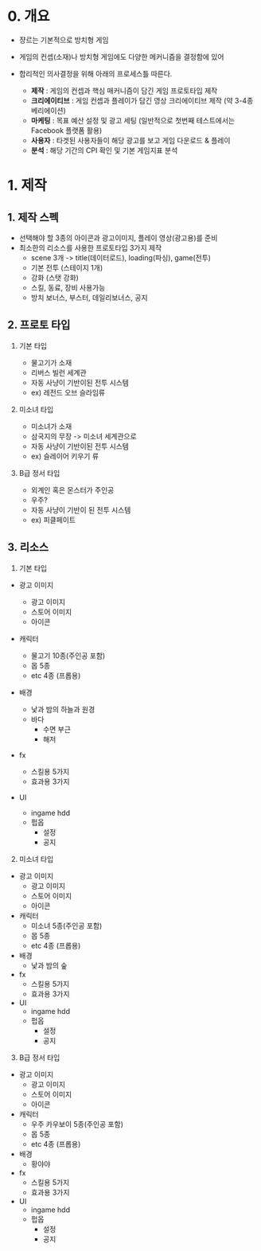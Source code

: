 # 0. 개요
- 쟝르는 기본적으로 방치형 게임
- 게임의 컨셉(소재)나 방치형 게임에도 다양한 메커니즘을 결정함에 있어
- 합리적인 의사결정을 위해 아래의 프로세스틀 따른다.
    
    - <b>제작</b> : 게임의 컨셉과 핵심 매커니즘이 담긴 게임 프로토타입 제작 
    - <b>크리에이티브</b> : 게임 컨셉과 플레이가 담긴 영상 크리에이티브 제작 (약 3-4종 베리에이션) 
    - <b>마케팅</b> : 목표 예산 설정 및 광고 세팅 (일반적으로 첫번째 테스트에서는 Facebook 플랫폼 활용) 
    - <b>사용자</b> : 타겟된 사용자들이 해당 광고를 보고 게임 다운로드 & 플레이 
    - <b>분석</b> : 해당 기간의 CPI 확인 및 기본 게임지표 분석 

# 1. 제작
## 1. 제작 스펙
- 선택해야 할 3종의 아이콘과 광고이미지, 플레이 영상(광고용)를 준비
- 최소한의 리소스를 사용한 프로토타입 3가지 제작
    - scene 3개 -> title(데이터로드), loading(파싱), game(전투)
    - 기본 전투 (스테이지 1개)
    - 강화 (스탯 강화)
    - 스킬, 동료, 장비 사용가능
    - 방치 보너스, 부스터, 데일리보너스, 공지 

## 2. 프로토 타입
1) 기본 타입
    - 물고기가 소재
    - 리버스 빌런 세계관
    - 자동 사냥이 기반이된 전투 시스템
    - ex) 레전드 오브 슬라임류

2) 미소녀 타입
    - 미소녀가 소재
    - 삼국지의 무장 -> 미소녀 세계관으로
    - 자동 사냥이 기반이된 전투 시스템
    - ex) 슬레이어 키우기 류

3) B급 정서 타입
    - 외계인 혹은 몬스터가 주인공
    - 우주?
    - 자동 사냥이 기반이 된 전투 시스템
    - ex) 피클페이트
 
## 3. 리소스
1) 기본 타입
- 광고 이미지
    - 광고 이미지
    - 스토어 이미지
    - 아이콘 
-  캐릭터
    - 물고기 10종(주인공 포함)
    - 몹 5종
    - etc 4종 (프롭용)
- 배경
    - 낯과 밤의 하늘과 원경
    - 바다
        - 수면 부근
        - 해저  
- fx
    - 스킬용 5가지
    - 효과용 3가지 

- UI
    - ingame hdd
    - 펍옵
        - 설정
        - 공지      

2) 미소녀 타입
- 광고 이미지
    - 광고 이미지
    - 스토어 이미지
    - 아이콘 
- 캐릭터
    - 미소녀 5종(주인공 포함)
    - 몹 5종
    - etc 4종 (프롭용)
- 배경
    - 낯과 밤의 숲  
- fx
    - 스킬용 5가지
    - 효과용 3가지 
- UI
    - ingame hdd
    - 펍옵
        - 설정
        - 공지  

3) B급 정서 타입
- 광고 이미지
    - 광고 이미지
    - 스토어 이미지
    - 아이콘 
- 캐릭터
    - 우주 카우보이 5종(주인공 포함)
    - 몹 5종
    - etc 4종 (프롭용)
- 배경
    - 황야야  
- fx
    - 스킬용 5가지
    - 효과용 3가지 
- UI
    - ingame hdd
    - 펍옵
        - 설정
        - 공지

